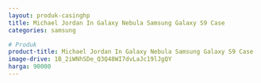 ```yaml
---
layout: produk-casinghp
title: Michael Jordan In Galaxy Nebula Samsung Galaxy S9 Case
categories: samsung

# Produk
product-title: Michael Jordan In Galaxy Nebula Samsung Galaxy S9 Case
image-drive: 1B_2iWNhSDe_Q3Q48WI7dvLaJc19lJgQY
harga: 90000
---
```

